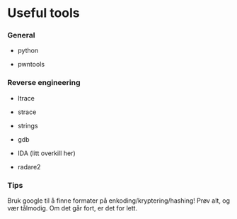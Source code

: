 # Useful tools

### General
* python

* pwntools

### Reverse engineering
* ltrace

* strace

* strings

* gdb

* IDA (litt overkill her)

* radare2


### Tips
Bruk google til å finne formater på enkoding/kryptering/hashing!
Prøv alt, og vær tålmodig. Om det går fort, er det for lett. 
